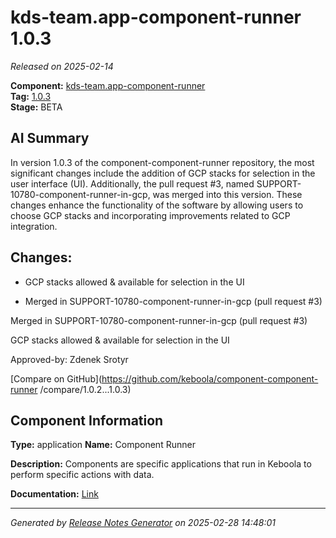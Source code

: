 #  kds-team.app-component-runner 1.0.3

_Released on 2025-02-14_

**Component:** [kds-team.app-component-runner](https://github.com/keboola/component-component-runner)  
**Tag:** [1.0.3](https://github.com/keboola/component-component-runner/releases/tag/1.0.3)  
**Stage:** BETA


## AI Summary
In version 1.0.3 of the component-component-runner repository, the most significant changes include the addition of GCP stacks for selection in the user interface (UI). Additionally, the pull request #3, named SUPPORT-10780-component-runner-in-gcp, was merged into this version. These changes enhance the functionality of the software by allowing users to choose GCP stacks and incorporating improvements related to GCP integration.



## Changes:


- GCP stacks allowed & available for selection in the UI 




- Merged in SUPPORT-10780-component-runner-in-gcp (pull request #3) 

Merged in SUPPORT-10780-component-runner-in-gcp (pull request #3)

GCP stacks allowed & available for selection in the UI

Approved-by: Zdenek Srotyr




[Compare on GitHub](https://github.com/keboola/component-component-runner
/compare/1.0.2...1.0.3)



## Component Information
**Type:** application
**Name:** Component Runner

**Description:** Components are specific applications that run in Keboola to perform specific actions with data.


**Documentation:** [Link](https://github.com/keboola/component-component-runner/blob/main/README.md)



---
_Generated by [Release Notes Generator](https://github.com/keboola/release-notes-generator)
on 2025-02-28 14:48:01_